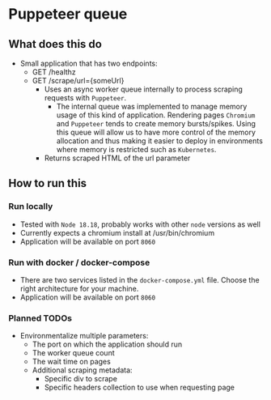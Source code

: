 # Puppeteer queue

## What does this do

- Small application that has two endpoints:
    - GET /healthz
    - GET /scrape/url={someUrl}
        - Uses an async worker queue internally to process scraping requests with `Puppeteer`.
            - The internal queue was implemented to manage memory usage of this kind of application. Rendering pages
              `Chromium` and `Puppeteer` tends to create memory bursts/spikes. Using this queue will allow us to have
              more control
              of the memory allocation and thus making it easier to deploy in environments where memory is restricted
              such as `Kubernetes`.
        - Returns scraped HTML of the url parameter

## How to run this

### Run locally

- Tested with `Node 18.18`, probably works with other `node` versions as well
- Currently expects a chromium install at /usr/bin/chromium
- Application will be available on port `8060`

### Run with docker / docker-compose

- There are two services listed in the `docker-compose.yml` file. Choose the right architecture for your machine.
- Application will be available on port `8060`

### Planned TODOs

- Environmentalize multiple parameters:
    - The port on which the application should run
    - The worker queue count
    - The wait time on pages
    - Additional scraping metadata:
        - Specific div to scrape
        - Specific headers collection to use when requesting page
